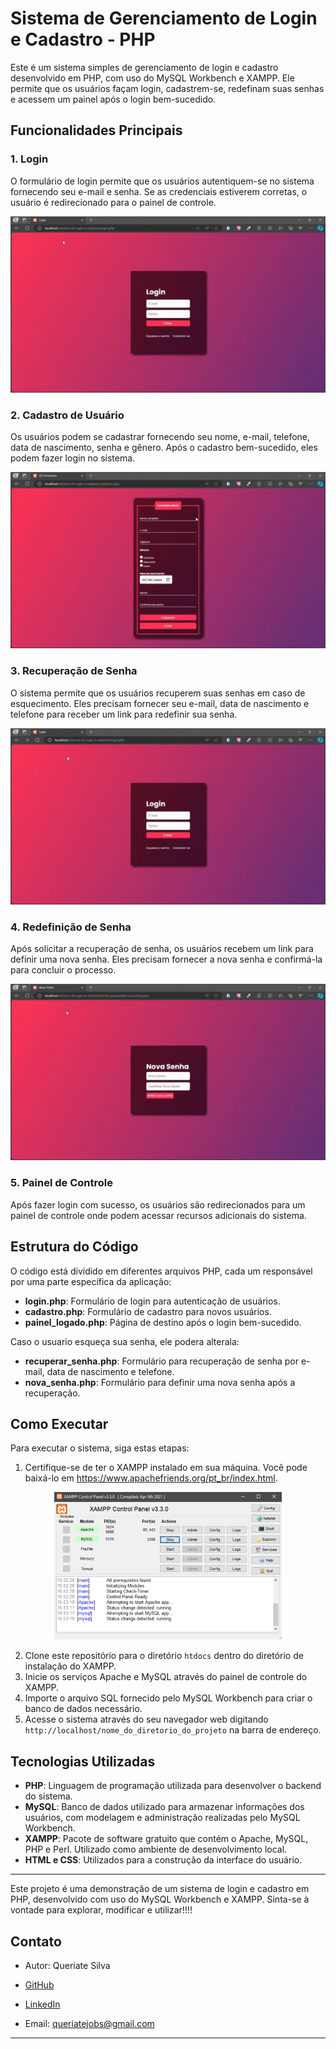 # Sistema de Gerenciamento de Login e Cadastro - PHP

Este é um sistema simples de gerenciamento de login e cadastro desenvolvido em PHP, com uso do MySQL Workbench e XAMPP. Ele permite que os usuários façam login, cadastrem-se, redefinam suas senhas e acessem um painel após o login bem-sucedido.

## Funcionalidades Principais

### 1. Login

O formulário de login permite que os usuários autentiquem-se no sistema fornecendo seu e-mail e senha. Se as credenciais estiverem corretas, o usuário é redirecionado para o painel de controle.

<p align="center">
  <img src="assets/files/imgs/readme/logando_no_painel.gif">
</p>

### 2. Cadastro de Usuário

Os usuários podem se cadastrar fornecendo seu nome, e-mail, telefone, data de nascimento, senha e gênero. Após o cadastro bem-sucedido, eles podem fazer login no sistema.

<p align="center">
  <img src="assets/files/imgs/readme/cadastrando.gif">
</p>

### 3. Recuperação de Senha

O sistema permite que os usuários recuperem suas senhas em caso de esquecimento. Eles precisam fornecer seu e-mail, data de nascimento e telefone para receber um link para redefinir sua senha.

<p align="center">
  <img src="assets/files/imgs/readme/redefinindo_senha.gif">
</p>

### 4. Redefinição de Senha

Após solicitar a recuperação de senha, os usuários recebem um link para definir uma nova senha. Eles precisam fornecer a nova senha e confirmá-la para concluir o processo.

<p align="center">
  <img src="assets/files/imgs/readme/nova_senha.gif">
</p>

### 5. Painel de Controle

Após fazer login com sucesso, os usuários são redirecionados para um painel de controle onde podem acessar recursos adicionais do sistema.

## Estrutura do Código

O código está dividido em diferentes arquivos PHP, cada um responsável por uma parte específica da aplicação:

- **login.php**: Formulário de login para autenticação de usuários.
- **cadastro.php**: Formulário de cadastro para novos usuários.
- **painel_logado.php**: Página de destino após o login bem-sucedido.

Caso o usuario esqueça sua senha, ele podera alterala:
- **recuperar_senha.php**: Formulário para recuperação de senha por e-mail, data de nascimento e telefone.
- **nova_senha.php**: Formulário para definir uma nova senha após a recuperação.
## Como Executar

Para executar o sistema, siga estas etapas:

1. Certifique-se de ter o XAMPP instalado em sua máquina. Você pode baixá-lo em https://www.apachefriends.org/pt_br/index.html.

<p align="center">
  <img src="assets/files/imgs/readme/xampp.png">
</p>

2. Clone este repositório para o diretório `htdocs` dentro do diretório de instalação do XAMPP.
3. Inicie os serviços Apache e MySQL através do painel de controle do XAMPP.
4. Importe o arquivo SQL fornecido pelo MySQL Workbench para criar o banco de dados necessário.
5. Acesse o sistema através do seu navegador web digitando `http://localhost/nome_do_diretorio_do_projeto` na barra de endereço.

## Tecnologias Utilizadas

- **PHP**: Linguagem de programação utilizada para desenvolver o backend do sistema.
- **MySQL**: Banco de dados utilizado para armazenar informações dos usuários, com modelagem e administração realizadas pelo MySQL Workbench.
- **XAMPP**: Pacote de software gratuito que contém o Apache, MySQL, PHP e Perl. Utilizado como ambiente de desenvolvimento local.
- **HTML e CSS**: Utilizados para a construção da interface do usuário.

---

Este projeto é uma demonstração de um sistema de login e cadastro em PHP, desenvolvido com uso do MySQL Workbench e XAMPP. Sinta-se à vontade para explorar, modificar e utilizar!!!!

## Contato

- Autor: Queriate Silva

- [GitHub](https://github.com/Queriate)
- [LinkedIn](https://www.linkedin.com/in/queriate-silva/)
- Email: queriatejobs@gmail.com

---
